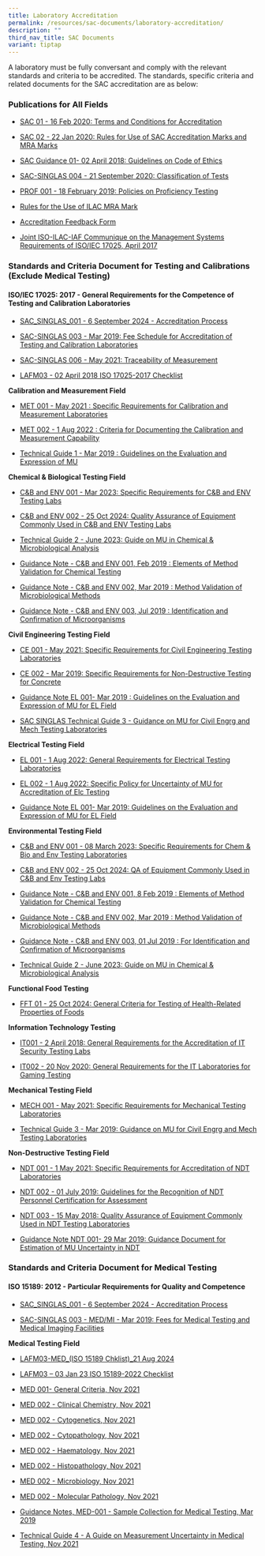 ```yaml
---
title: Laboratory Accreditation
permalink: /resources/sac-documents/laboratory-accreditation/
description: ""
third_nav_title: SAC Documents
variant: tiptap
---
```

<p>A laboratory must be fully conversant and comply with the relevant standards
and criteria to be accredited. The standards, specific criteria and related
documents for the SAC accreditation are as below:</p>
<h3>Publications for All Fields</h3>
<ul data-tight="true" class="tight">
<li>
<p><a href="/files/Documents/Laboratory%20Accreditation/SAC-01-16Feb2020.pdf" rel="noopener noreferrer nofollow" target="_blank">SAC 01 - 16 Feb 2020: Terms and Conditions for Accreditation</a>
</p>
</li>
<li>
<p><a href="/files/Documents/Laboratory%20Accreditation/SAC-02-22-Jan-20.pdf" rel="noopener noreferrer nofollow" target="_blank">SAC 02 - 22 Jan 2020: Rules for Use of SAC Accreditation Marks and MRA Marks</a>
</p>
</li>
<li>
<p><a href="/files/Documents/sac-guidance-01-guidelines-on-code-of-ethics-(02-april-2018).pdf" rel="noopener noreferrer nofollow" target="_blank">SAC Guidance 01- 02 April 2018: Guidelines on Code of Ethics</a>
</p>
</li>
<li>
<p><a href="/files/Documents/SAC-SINGLAS-004-21-Sep-2020.pdf" rel="noopener noreferrer nofollow" target="_blank">SAC-SINGLAS 004 - 21 September 2020: Classification of Tests</a>
</p>
</li>
<li>
<p><a href="/files/Documents/Laboratory%20Accreditation/PROF-001-18-Feb-2019.pdf" rel="noopener noreferrer nofollow" target="_blank">PROF 001 - 18 February 2019: Policies on Proficiency Testing</a>
</p>
</li>
<li>
<p><a href="/files/Documents/Laboratory%20Accreditation/ILAC_R7_05_2015-Rules-for-the-Use-of-the-ILAC-MRA-Mark1.pdf" rel="noopener noreferrer nofollow" target="_blank">Rules for the Use of ILAC MRA Mark</a>
</p>
</li>
<li>
<p><a href="/files/Documents/SACFM10-AC-feedback-form-15-Jul-19.doc" rel="noopener noreferrer nofollow" target="_blank">Accreditation Feedback Form</a>
</p>
</li>
<li>
<p><a href="/files/Documents/Laboratory%20Accreditation/Joint_ISO_IEC_17025_communique_2017finalsigned.pdf" rel="noopener noreferrer nofollow" target="_blank">Joint ISO-ILAC-IAF Communique on the Management Systems Requirements of ISO/IEC 17025, April 2017</a>
</p>
<p></p>
</li>
</ul>
<h3>Standards and Criteria Document for Testing and Calibrations (Exclude Medical Testing)</h3>
<h4>ISO/IEC 17025: 2017 - General Requirements for the Competence of Testing and Calibration Laboratories</h4>
<ul data-tight="true" class="tight">
<li>
<p><a href="/files/Documents/Laboratory Accreditation/SAC_SINGLAS_001_6_September_2024.pdf" rel="noopener nofollow" target="_blank">SAC_SINGLAS_001 - 6 September 2024 - Accreditation Process</a>
</p>
</li>
<li>
<p><a href="/files/Documents/Laboratory%20Accreditation/testing-and-calibration-documents/general-requirements/SAC-SINGLAS-003-(29-March-2019).pdf" rel="noopener noreferrer nofollow" target="_blank">SAC-SINGLAS 003 - Mar 2019: Fee Schedule for Accreditation of Testing and Calibration Laboratories</a>
</p>
</li>
<li>
<p><a href="/files/Documents/Laboratory%20Accreditation/SAC_SINGLAS006_1May2021_pdf_safe.pdf" rel="noopener noreferrer nofollow" target="_blank">SAC-SINGLAS 006 - May 2021: Traceability of Measurement</a>
</p>
</li>
<li>
<p><a href="/files/Documents/Laboratory%20Accreditation/testing-and-calibration-documents/general-requirements/LAFM03-ISO-17025-2017-Chklist-(02-April-2018).docx" rel="noopener noreferrer nofollow" target="_blank">LAFM03 - 02 April 2018 ISO 17025-2017 Checklist</a>
</p>
</li>
</ul>
<p><strong>Calibration and Measurement Field</strong>
</p>
<ul data-tight="true" class="tight">
<li>
<p><a href="/files/Documents/Laboratory%20Accreditation/MET-001-1May2021.pdf" rel="noopener noreferrer nofollow" target="_blank">MET 001 - May 2021 : Specific Requirements for Calibration and Measurement Laboratories</a>
</p>
</li>
<li>
<p><a href="/files/Documents/MET002-01Aug2022.pdf" rel="noopener noreferrer nofollow" target="_blank">MET 002 - 1 Aug 2022 : Criteria for Documenting the Calibration and Measurement Capability</a>
</p>
</li>
<li>
<p><a href="/files/Documents/Laboratory%20Accreditation/testing-and-calibration-documents/calibration-and-measurement-field/Technical-Guide-1-29-Mar-2019.pdf" rel="noopener noreferrer nofollow" target="_blank">Technical Guide 1 - Mar 2019 : Guidelines on the Evaluation and Expression of MU</a>
</p>
</li>
</ul>
<p><strong>Chemical &amp; Biological Testing Field</strong>
</p>
<ul data-tight="true" class="tight">
<li>
<p><a href="/files/Documents/Laboratory%20Accreditation/CB_ENV-Tech_Notes_001-08Mar23v2.pdf" rel="noopener noreferrer nofollow" target="_blank">C&amp;B and ENV 001 - Mar 2023: Specific Requirements for C&amp;B and ENV Testing Labs</a>
</p>
</li>
<li>
<p><a href="https://go.gov.sg/cb-and-env-tech-notes-002-25oct2024" rel="noopener noreferrer nofollow" target="_blank">C&amp;B and ENV 002 - 25&nbsp;Oct 2024: Quality Assurance of Equipment Commonly Used in C&amp;B and ENV Testing Labs</a>
</p>
</li>
<li>
<p><a href="/files/Documents/Laboratory%20Accreditation/testing-and-calibration-documents/chemical-and-biological-testing-field/technical_guide_2_27jun2023.pdf" rel="noopener noreferrer nofollow" target="_blank">Technical Guide 2 - June 2023: Guide on MU in Chemical &amp; Microbiological Analysis</a>
</p>
</li>
<li>
<p><a href="/files/Documents/Laboratory%20Accreditation/testing-and-calibration-documents/chemical-and-biological-testing-field/Guidance-Note-CnB-ENV-001-8-Feb-2019.pdf" rel="noopener noreferrer nofollow" target="_blank">Guidance Note - C&amp;B and ENV 001, Feb 2019 : Elements of Method Validation for Chemical Testing</a>
</p>
</li>
<li>
<p><a href="/files/Documents/Laboratory%20Accreditation/testing-and-calibration-documents/chemical-and-biological-testing-field/Guidance-Note-CB-and-ENV-002-29-Mar-2019.pdf" rel="noopener noreferrer nofollow" target="_blank">Guidance Note - C&amp;B and ENV 002, Mar 2019 : Method Validation of Microbiological Methods</a>
</p>
</li>
<li>
<p><a href="/files/Documents/Laboratory%20Accreditation/testing-and-calibration-documents/chemical-and-biological-testing-field/CB-and-ENV-Guidance-Notes-003_(1-Jul-2019).pdf" rel="noopener noreferrer nofollow" target="_blank">Guidance Note - C&amp;B and ENV 003, Jul 2019 : Identification and Confirmation of Microorganisms</a>
</p>
</li>
</ul>
<p><strong>Civil Engineering Testing Field</strong>
</p>
<ul data-tight="true" class="tight">
<li>
<p><a href="/files/Documents/Laboratory%20Accreditation/CE-001-1May2021.pdf" rel="noopener noreferrer nofollow" target="_blank">CE 001 - May 2021: Specific Requirements for Civil Engineering Testing Laboratories</a>
</p>
</li>
<li>
<p><a href="/files/Documents/Laboratory%20Accreditation/testing-and-calibration-documents/civil-engineering-testing-field/CE-002-29-Mar-2019.pdf" rel="noopener noreferrer nofollow" target="_blank">CE 002 - Mar 2019: Specific Requirements for Non-Destructive Testing for Concrete</a>
</p>
</li>
<li>
<p><a href="/files/Documents/Laboratory%20Accreditation/testing-and-calibration-documents/electrical-testing-field/Gudiance-Note-EL-001-29-Mar-2019.pdf" rel="noopener noreferrer nofollow" target="_blank">Guidance Note EL 001- Mar 2019 : Guidelines on the Evaluation and Expression of MU for EL Field</a>
</p>
</li>
<li>
<p><a href="/files/Documents/Laboratory%20Accreditation/testing-and-calibration-documents/civil-engineering-testing-field/Technical-Guide-3-29-Mar-2019.pdf" rel="noopener noreferrer nofollow" target="_blank">SAC SINGLAS Technical Guide 3 - Guidance on MU for Civil Engrg and Mech Testing Laboratories</a>
</p>
</li>
</ul>
<p><strong>Electrical Testing Field</strong>
</p>
<ul data-tight="true" class="tight">
<li>
<p><a href="/files/Documents/el001-01aug2022.pdf" rel="noopener noreferrer nofollow" target="_blank">EL 001 - 1 Aug 2022: General Requirements for Electrical Testing Laboratories</a>
</p>
</li>
<li>
<p><a href="/files/Documents/el002-01aug2022.pdf" rel="noopener noreferrer nofollow" target="_blank">EL 002 - 1 Aug 2022: Specific Policy for Uncertainty of MU for Accreditation of Elc Testing</a>
</p>
</li>
<li>
<p><a href="/files/Documents/Laboratory%20Accreditation/testing-and-calibration-documents/electrical-testing-field/Gudiance-Note-EL-001-29-Mar-2019.pdf" rel="noopener noreferrer nofollow" target="_blank">Guidance Note EL 001- Mar 2019: Guidelines on the Evaluation and Expression of MU for EL Field</a>
</p>
</li>
</ul>
<p><strong>Environmental Testing Field</strong>
</p>
<ul>
<li>
<p><a href="/files/Documents/Laboratory%20Accreditation/CB_ENV-Tech_Notes_001-08Mar23v2.pdf" rel="noopener noreferrer nofollow" target="_blank">C&amp;B and ENV 001 - 08 March 2023: Specific Requirements for Chem &amp; Bio and Env Testing Laboratories</a>
</p>
</li>
<li>
<p><a href="https://go.gov.sg/cb-and-env-tech-notes-002-25oct2024" rel="noopener noreferrer nofollow" target="_blank">C&amp;B and ENV 002 - 25&nbsp;Oct 2024: QA of Equipment Commonly Used in C&amp;B and Env Testing Labs</a>
</p>
</li>
<li>
<p><a href="/files/Documents/Laboratory%20Accreditation/testing-and-calibration-documents/chemical-and-biological-testing-field/Guidance-Note-CnB-ENV-001-8-Feb-2019.pdf" rel="noopener noreferrer nofollow" target="_blank">Guidance Note - C&amp;B and ENV 001, 8 Feb 2019 : Elements of Method Validation for Chemical Testing</a>
</p>
</li>
<li>
<p><a href="/files/Documents/Laboratory%20Accreditation/testing-and-calibration-documents/chemical-and-biological-testing-field/Guidance-Note-CB-and-ENV-002-29-Mar-2019.pdf" rel="noopener noreferrer nofollow" target="_blank">Guidance Note - C&amp;B and ENV 002, Mar 2019 : Method Validation of Microbiological Methods</a>
</p>
</li>
<li>
<p><a href="/files/Documents/Laboratory%20Accreditation/testing-and-calibration-documents/chemical-and-biological-testing-field/CB-and-ENV-Guidance-Notes-003_(1-Jul-2019).pdf" rel="noopener noreferrer nofollow" target="_blank">Guidance Note - C&amp;B and ENV 003, 01 Jul 2019 : For Identification and Confirmation of Microorganisms</a>
</p>
</li>
<li>
<p><a href="/files/Documents/Laboratory%20Accreditation/testing-and-calibration-documents/chemical-and-biological-testing-field/technical_guide_2_27jun2023.pdf" rel="noopener noreferrer nofollow" target="_blank">Technical Guide 2 - June 2023: Guide on MU in Chemical &amp; Microbiological Analysis</a>
</p>
</li>
</ul>
<p><strong>Functional Food Testing</strong>
</p>
<ul data-tight="true" class="tight">
<li>
<p><a href="https://go.gov.sg/fft-01-25oct2024" rel="noopener nofollow" target="_blank">FFT 01 - 25 Oct 2024: General Criteria for Testing of Health-Related Properties of Foods</a>
</p>
</li>
</ul>
<p></p>
<p><strong>Information Technology Testing</strong>
</p>
<ul data-tight="true" class="tight">
<li>
<p><a href="/files/Documents/Laboratory%20Accreditation/testing-and-calibration-documents/information-technology-security-testing/IT-001-02-April-2018.pdf" rel="noopener noreferrer nofollow" target="_blank">IT001 - 2 April 2018: General Requirements for the Accreditation of IT Security Testing Labs</a>
</p>
</li>
<li>
<p><a href="/files/Documents/Laboratory%20Accreditation/IT-002-20-Nov-2020.pdf" rel="noopener noreferrer nofollow" target="_blank">IT002 - 20 Nov 2020: General Requirements for the IT Laboratories for Gaming Testing</a>
</p>
</li>
</ul>
<p><strong>Mechanical Testing Field</strong>
</p>
<ul data-tight="true" class="tight">
<li>
<p><a href="/files/mech-001-1may2021.pdf" rel="noopener noreferrer nofollow" target="_blank">MECH 001 - May 2021: Specific Requirements for Mechanical Testing Laboratories</a>
</p>
</li>
<li>
<p><a href="/files/Documents/Laboratory%20Accreditation/testing-and-calibration-documents/mechanical-testing-field/Technical-Guide-3-29-Mar-2019.pdf" rel="noopener noreferrer nofollow" target="_blank">Technical Guide 3 - Mar 2019: Guidance on MU for Civil Engrg and Mech Testing Laboratories</a>
</p>
</li>
</ul>
<p><strong>Non-Destructive Testing Field</strong>
</p>
<ul data-tight="true" class="tight">
<li>
<p><a href="/files/ndt-001-1may2021.pdf" rel="noopener noreferrer nofollow" target="_blank">NDT 001 - 1 May 2021: Specific Requirements for Accreditation of NDT Laboratories</a>
</p>
</li>
<li>
<p><a href="/files/Documents/Laboratory%20Accreditation/testing-and-calibration-documents/non-destructive-testing-field/NDT-002_1-July-19.pdf" rel="noopener noreferrer nofollow" target="_blank">NDT 002 - 01 July 2019: Guidelines for the Recognition of NDT Personnel Certification for Assessment</a>
</p>
</li>
<li>
<p><a href="/files/Documents/Laboratory%20Accreditation/testing-and-calibration-documents/non-destructive-testing-field/NDT-003-15-May-18.pdf" rel="noopener noreferrer nofollow" target="_blank">NDT 003 - 15 May 2018: Quality Assurance of Equipment Commonly Used in NDT Testing Laboratories</a>
</p>
</li>
<li>
<p><a href="/files/Documents/Laboratory%20Accreditation/testing-and-calibration-documents/non-destructive-testing-field/Guidance-Note-NDT-001,-290319.pdf" rel="noopener noreferrer nofollow" target="_blank">Guidance Note NDT 001- 29 Mar 2019: Guidance Document for Estimation of MU Uncertainty in NDT</a>
</p>
</li>
</ul>
<h3>Standards and Criteria Document for Medical Testing</h3>
<h4>ISO 15189: 2012 - Particular Requirements for Quality and Competence</h4>
<ul data-tight="true" class="tight">
<li>
<p><a href="/files/Documents/Laboratory Accreditation/SAC_SINGLAS_001_6_September_2024.pdf" rel="noopener nofollow" target="_blank">SAC_SINGLAS_001 - 6 September 2024 - Accreditation Process</a>
</p>
</li>
<li>
<p><a href="/files/Documents/Laboratory%20Accreditation/medical-testing-and-medical-imaging-documents/requirements-for-quality-and-competence/SAC-SINGLAS-003-MED-MI-29-Mar-2019.pdf" rel="noopener noreferrer nofollow" target="_blank">SAC-SINGLAS 003 - MED/MI - Mar 2019: Fees for Medical Testing and Medical Imaging Facilities</a>
</p>
</li>
</ul>
<p><strong>Medical Testing Field</strong>
</p>
<ul>
<li>
<p><a href="https://go.gov.sg/lafm03-med-iso15189-chklist-21aug24" rel="noopener noreferrer nofollow" target="_blank">LAFM03-MED_(ISO 15189 Chklist)_21 Aug 2024</a>
</p>
</li>
<li>
<p><a href="/files/Documents/Laboratory%20Accreditation/medical-testing-and-medical-imaging-documents/medical-testing-field/lafm03_med_mi_iso15189_2022checklist.pdf" rel="noopener noreferrer nofollow" target="_blank">LAFM03 – 03 Jan 23 ISO 15189-2022 Checklist</a>
</p>
</li>
<li>
<p><a href="/files/Documents/Laboratory%20Accreditation/medical-testing-and-medical-imaging-documents/medical-testing-field/MED-001-GenCriteria-26Nov21-v2.pdf" rel="noopener noreferrer nofollow" target="_blank">MED 001- General Criteria, Nov 2021</a>
</p>
</li>
<li>
<p><a href="/files/Documents/Laboratory%20Accreditation/medical-testing-and-medical-imaging-documents/medical-testing-field/MED-002-ClinicalChemistry26Nov21-v2.pdf" rel="noopener noreferrer nofollow" target="_blank">MED 002 - Clinical Chemistry, Nov 2021</a>
</p>
</li>
<li>
<p><a href="/files/Documents/Laboratory%20Accreditation/medical-testing-and-medical-imaging-documents/medical-testing-field/MED-002-Cytogenetics-26Nov21-v2.pdf" rel="noopener noreferrer nofollow" target="_blank">MED 002 - Cytogenetics, Nov 2021</a>
</p>
</li>
<li>
<p><a href="/files/Documents/Laboratory%20Accreditation/medical-testing-and-medical-imaging-documents/medical-testing-field/MED-002-Cytopathology-26Nov21-v2.pdf" rel="noopener noreferrer nofollow" target="_blank">MED 002 - Cytopathology, Nov 2021</a>
</p>
</li>
<li>
<p><a href="/files/Documents/Laboratory%20Accreditation/medical-testing-and-medical-imaging-documents/medical-testing-field/MED-002-Haematology-26Nov21-v2.pdf" rel="noopener noreferrer nofollow" target="_blank">MED 002 - Haematology, Nov 2021</a>
</p>
</li>
<li>
<p><a href="/files/Documents/Laboratory%20Accreditation/medical-testing-and-medical-imaging-documents/medical-testing-field/MED-002-Histopathology-26Nov21-v2.pdf" rel="noopener noreferrer nofollow" target="_blank">MED 002 - Histopathology, Nov 2021</a>
</p>
</li>
<li>
<p><a href="/files/Documents/Laboratory%20Accreditation/medical-testing-and-medical-imaging-documents/medical-testing-field/MED-002-Microbiology-26Nov21-v2.pdf" rel="noopener noreferrer nofollow" target="_blank">MED 002 - Microbiology, Nov 2021</a>
</p>
</li>
<li>
<p><a href="/files/Documents/Laboratory%20Accreditation/medical-testing-and-medical-imaging-documents/medical-testing-field/MED-002-MolecularPathology-26Nov21-v2.pdf" rel="noopener noreferrer nofollow" target="_blank">MED 002 - Molecular Pathology, Nov 2021</a>
</p>
</li>
<li>
<p><a href="/files/Documents/Laboratory%20Accreditation/medical-testing-and-medical-imaging-documents/medical-testing-field/Guidance-Note-MED-001-29-Mar-2019.pdf" rel="noopener noreferrer nofollow" target="_blank">Guidance Notes, MED-001 - Sample Collection for Medical Testing, Mar 2019</a>
</p>
</li>
<li>
<p><a href="/files/Documents/Laboratory%20Accreditation/medical-testing-and-medical-imaging-documents/medical-testing-field/Technical-Guide-4-MU-on-medica-testing-26Nov21.pdf" rel="noopener noreferrer nofollow" target="_blank">Technical Guide 4 - A Guide on Measurement Uncertainty in Medical Testing, Nov 2021</a>
</p>
</li>
</ul>
<p></p>